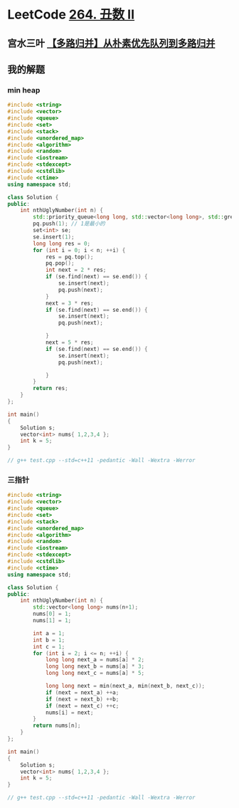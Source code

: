 # LeetCode [264. 丑数 II](https://leetcode-cn.com/problems/ugly-number-ii/)



## 宫水三叶 [【多路归并】从朴素优先队列到多路归并](https://mp.weixin.qq.com/s?__biz=MzU4NDE3MTEyMA==&mid=2247490029&idx=1&sn=bba9ddff88d247db310406ee418d5a15&chksm=fd9cb2f2caeb3be4b1f84962677337dcb5884374e5b6b80340834eaff79298d11151da2dd5f7&token=252055586&lang=zh_CN#rd)



## 我的解题

### min heap

```C++
#include <string>
#include <vector>
#include <queue>
#include <set>
#include <stack>
#include <unordered_map>
#include <algorithm>
#include <random>
#include <iostream>
#include <stdexcept>
#include <cstdlib>
#include <ctime>
using namespace std;

class Solution {
public:
	int nthUglyNumber(int n) {
		std::priority_queue<long long, std::vector<long long>, std::greater<long long>> pq;
		pq.push(1); // 1是最小的
		set<int> se;
		se.insert(1);
		long long res = 0;
		for (int i = 0; i < n; ++i) {
			res = pq.top();
			pq.pop();
			int next = 2 * res;
			if (se.find(next) == se.end()) {
				se.insert(next);
				pq.push(next);
			}
			next = 3 * res;
			if (se.find(next) == se.end()) {
				se.insert(next);
				pq.push(next);

			}
			next = 5 * res;
			if (se.find(next) == se.end()) {
				se.insert(next);
				pq.push(next);

			}
		}
		return res;
	}
};

int main()
{
	Solution s;
	vector<int> nums{ 1,2,3,4 };
	int k = 5;
}

// g++ test.cpp --std=c++11 -pedantic -Wall -Wextra -Werror

```

### 三指针

```c++
#include <string>
#include <vector>
#include <queue>
#include <set>
#include <stack>
#include <unordered_map>
#include <algorithm>
#include <random>
#include <iostream>
#include <stdexcept>
#include <cstdlib>
#include <ctime>
using namespace std;

class Solution {
public:
	int nthUglyNumber(int n) {
		std::vector<long long> nums(n+1);
		nums[0] = 1;
		nums[1] = 1;

		int a = 1;
		int b = 1;
		int c = 1;
		for (int i = 2; i <= n; ++i) {
			long long next_a = nums[a] * 2;
			long long next_b = nums[a] * 3;
			long long next_c = nums[a] * 5;

			long long next = min(next_a, min(next_b, next_c));
			if (next = next_a) ++a;
			if (next = next_b) ++b;
			if (next = next_c) ++c;
			nums[i] = next;
		}
		return nums[n];
	}
};

int main()
{
	Solution s;
	vector<int> nums{ 1,2,3,4 };
	int k = 5;
}

// g++ test.cpp --std=c++11 -pedantic -Wall -Wextra -Werror

```


